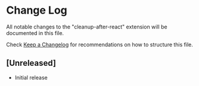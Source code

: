 # Change Log

All notable changes to the "cleanup-after-react" extension will be documented in this file.

Check [Keep a Changelog](http://keepachangelog.com/) for recommendations on how to structure this file.

## [Unreleased]

- Initial release